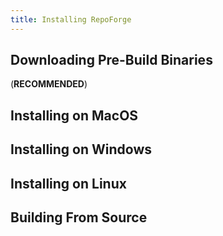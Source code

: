 ```yaml
---
title: Installing RepoForge
---
```


## Downloading Pre-Build Binaries

(**RECOMMENDED**)

## Installing on MacOS

## Installing on Windows

## Installing on Linux

## Building From Source
